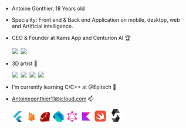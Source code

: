- Antoine Gonthier, 18 Years old
- Speciality: Front end & Back end Application on mobile, desktop, web and Artificial intelligence.
- CEO & Founder at Kams App and Centurion AI 🏆
  
  <a href ="https://nfts-a5f24.firebaseapp.com/#SplashPage"><img height="40" src="https://media.discordapp.net/attachments/498933009177903105/1035108805207392266/IMG_9437.png?width=606&height=606"></a>&nbsp;
  <a href ="https://nfts-a5f24.firebaseapp.com/#SplashPage"></a><img height="40" src="https://media.discordapp.net/attachments/498933009177903105/1035114934457073704/IMG_9442.png?width=606&height=606">&nbsp; 
- 3D artist 🎨

    <a href ="https://www.blender.org/"><img height="20" src="https://upload.wikimedia.org/wikipedia/commons/thumb/0/0c/Blender_logo_no_text.svg/2503px-Blender_logo_no_text.svg.png"></a>&nbsp;   <a href ="https://pixologic.com/"><img height="20" src="https://user-images.githubusercontent.com/114834504/198241110-ed4d6d63-06eb-42f8-9e3d-90536481aa2e.png"></a>&nbsp;
<a href ="https://www.unrealengine.com/en-US"><img height="20" src="https://www.pngkey.com/png/full/275-2752575_ue4-logo-unreal-engine-logo-png.png"></a>&nbsp;
 <a href ="https://www.substance3d.com/"><img height="20" src="https://user-images.githubusercontent.com/114834504/198241973-f677f275-5ca2-474d-923d-6e955d4dd925.png"></a>&nbsp;
  
- I’m currently learning C/C++ at @Epitech 🌱
- Antoinegonthier11@icloud.com 📫

  <a href ="https://flutter.dev/"><img height="30" src="https://raw.githubusercontent.com/devicons/devicon/1119b9f84c0290e0f0b38982099a2bd027a48bf1/icons/flutter/flutter-original.svg"></a>&nbsp;
<a href ="https://console.firebase.google.com/"><img height="30" src="https://raw.githubusercontent.com/devicons/devicon/1119b9f84c0290e0f0b38982099a2bd027a48bf1/icons/firebase/firebase-plain.svg"></a>&nbsp;
<a href ="https://www.ruby-lang.org/fr/"><img height="28" src="https://raw.githubusercontent.com/devicons/devicon/1119b9f84c0290e0f0b38982099a2bd027a48bf1/icons/ruby/ruby-original.svg"></a>&nbsp;
<a href ="https://dart.dev/"><img height="30" src="https://raw.githubusercontent.com/devicons/devicon/1119b9f84c0290e0f0b38982099a2bd027a48bf1/icons/dart/dart-original.svg"></a>&nbsp;
<a href ="https://graphql.org/"><img height="30" src="https://raw.githubusercontent.com/devicons/devicon/1119b9f84c0290e0f0b38982099a2bd027a48bf1/icons/graphql/graphql-plain.svg"></a>&nbsp;
<a href ="https://kotlinlang.org/"><img height="30" src="https://raw.githubusercontent.com/devicons/devicon/1119b9f84c0290e0f0b38982099a2bd027a48bf1/icons/kotlin/kotlin-original.svg"></a>&nbsp;
<a href ="https://www.apple.com/fr/swift/"><img height="32" src="https://raw.githubusercontent.com/devicons/devicon/1119b9f84c0290e0f0b38982099a2bd027a48bf1/icons/swift/swift-original.svg"></a>&nbsp;
<a href ="https://docs.soliditylang.org/en/v0.8.17/"><img height="35" src="https://raw.githubusercontent.com/devicons/devicon/1119b9f84c0290e0f0b38982099a2bd027a48bf1/icons/solidity/solidity-original.svg"></a>&nbsp;
<!---
Antoinegtir/Antoinegtir is a ✨ special ✨ repository because its `README.md` (this file) appears on your GitHub profile.
You can click the Preview link to take a look at your changes.
--->
